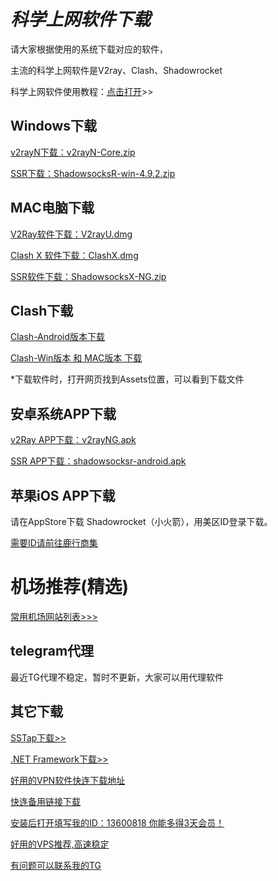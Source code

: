 # ***科学上网软件下载***


请大家根据使用的系统下载对应的软件，

主流的科学上网软件是V2ray、Clash、Shadowrocket

科学上网软件使用教程：[点击打开](docs/CONTRIBUTING.md)>>


## **Windows下载**

[v2rayN下载：v2rayN-Core.zip](https://github.com/2dust/v2rayN/releases/tag/5.39)

[SSR下载：ShadowsocksR-win-4.9.2.zip](https://github.com/shadowsocksrr/shadowsocksr-csharp/releases)


## **MAC电脑下载**

[V2Ray软件下载：V2rayU.dmg](https://github.com/yanue/V2rayU/releases)

[Clash X 软件下载：ClashX.dmg](https://github.com/yichengchen/clashX/releases)

[SSR软件下载：ShadowsocksX-NG.zip](https://github.com/qinyuhang/ShadowsocksX-NG-R/releases/download/1.4.4-r8/ShadowsocksX-NG-R8.dmg)

## **Clash下载**

[Clash-Android版本下载](https://github.com/Kr328/ClashForAndroid/releases)

[Clash-Win版本 和 MAC版本 下载](https://github.com/Fndroid/clash_for_windows_pkg/releases)

*下载软件时，打开网页找到Assets位置，可以看到下载文件

## **安卓系统APP下载**

[v2Ray APP下载：v2rayNG.apk](https://github.com/2dust/v2rayNG/releases/latest)

[SSR APP下载：shadowsocksr-android.apk](https://github.com/shadowsocksrr/shadowsocksr-android/releases)

## **苹果iOS APP下载**

请在AppStore下载 Shadowrocket（小火箭），用美区ID登录下载。

[需要ID请前往鹿行商集](https://www.adbobo.one)

# **机场推荐(精选)**

[常用机场网站列表>>>](docs/CONTRIBUTING.md)

## **telegram代理**

最近TG代理不稳定，暂时不更新，大家可以用代理软件

## **其它下载**

[SSTap下载>>](https://github.com/Kejifaxian/welcome/releases/download/SSTap/SSTap.7z)

[.NET Framework下载>>](https://dotnet.microsoft.com/zh-cn/download/dotnet-framework)

[好用的VPN软件快连下载地址](https://bitbucket.org/letsgogo/letsgogo_16/src/master/)

[快连备用链接下载](https://github.com/LetsGo666/LetsGo_3)

[安装后打开填写我的ID：13600818 你能多得3天会员！](https://bitbucket.org/letsgogo/letsgogo_16/src/master/)

[好用的VPS推荐,高速稳定](https://pacificrack.com/portal/aff.php?aff=4060)

[有问题可以联系我的TG](https://t.me/AD69969)
